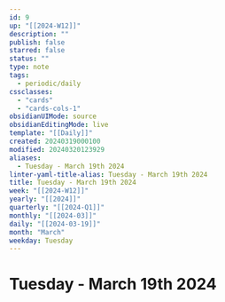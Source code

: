 ```yaml
---
id: 9
up: "[[2024-W12]]"
description: ""
publish: false
starred: false
status: ""
type: note
tags:
  - periodic/daily
cssclasses:
  - "cards"
  - "cards-cols-1"
obsidianUIMode: source
obsidianEditingMode: live
template: "[[Daily]]"
created: 20240319000100
modified: 20240320123929
aliases:
  - Tuesday - March 19th 2024
linter-yaml-title-alias: Tuesday - March 19th 2024
title: Tuesday - March 19th 2024
week: "[[2024-W12]]"
yearly: "[[2024]]"
quarterly: "[[2024-Q1]]"
monthly: "[[2024-03]]"
daily: "[[2024-03-19]]"
month: "March"
weekday: Tuesday
---
```


# Tuesday - March 19th 2024

